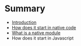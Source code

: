# Summary

* [Introduction](README.md)
* [How does it start in native code](launching.md)
* [What is a native module](what-is-native-module.md)
* How does it start in Javascript

